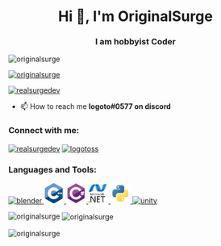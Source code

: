 <h1 align="center">Hi 👋, I'm OriginalSurge</h1>
<h3 align="center">I am hobbyist Coder</h3>

<p align="left"> <img src="https://komarev.com/ghpvc/?username=originalsurge&label=Profile%20views&color=0e75b6&style=flat" alt="originalsurge" /> </p>

<p align="left"> <a href="https://github.com/ryo-ma/github-profile-trophy"><img src="https://github-profile-trophy.vercel.app/?username=originalsurge" alt="originalsurge" /></a> </p>

<p align="left"> <a href="https://twitter.com/realsurgedev" target="blank"><img src="https://img.shields.io/twitter/follow/realsurgedev?logo=twitter&style=for-the-badge" alt="realsurgedev" /></a> </p>

- 📫 How to reach me **logoto#0577 on discord**

<h3 align="left">Connect with me:</h3>
<p align="left">
<a href="https://twitter.com/realsurgedev" target="blank"><img align="center" src="https://raw.githubusercontent.com/rahuldkjain/github-profile-readme-generator/master/src/images/icons/Social/twitter.svg" alt="realsurgedev" height="30" width="40" /></a>
<a href="https://instagram.com/logotoss" target="blank"><img align="center" src="https://raw.githubusercontent.com/rahuldkjain/github-profile-readme-generator/master/src/images/icons/Social/instagram.svg" alt="logotoss" height="30" width="40" /></a>
</p>

<h3 align="left">Languages and Tools:</h3>
<p align="left"> <a href="https://www.blender.org/" target="_blank" rel="noreferrer"> <img src="https://download.blender.org/branding/community/blender_community_badge_white.svg" alt="blender" width="40" height="40"/> </a> <a href="https://www.w3schools.com/cpp/" target="_blank" rel="noreferrer"> <img src="https://raw.githubusercontent.com/devicons/devicon/master/icons/cplusplus/cplusplus-original.svg" alt="cplusplus" width="40" height="40"/> </a> <a href="https://www.w3schools.com/cs/" target="_blank" rel="noreferrer"> <img src="https://raw.githubusercontent.com/devicons/devicon/master/icons/csharp/csharp-original.svg" alt="csharp" width="40" height="40"/> </a> <a href="https://dotnet.microsoft.com/" target="_blank" rel="noreferrer"> <img src="https://raw.githubusercontent.com/devicons/devicon/master/icons/dot-net/dot-net-original-wordmark.svg" alt="dotnet" width="40" height="40"/> </a> <a href="https://www.python.org" target="_blank" rel="noreferrer"> <img src="https://raw.githubusercontent.com/devicons/devicon/master/icons/python/python-original.svg" alt="python" width="40" height="40"/> </a> <a href="https://unity.com/" target="_blank" rel="noreferrer"> <img src="https://www.vectorlogo.zone/logos/unity3d/unity3d-icon.svg" alt="unity" width="40" height="40"/> </a> </p>

<p><img align="left" src="https://github-readme-stats.vercel.app/api/top-langs?username=originalsurge&show_icons=true&locale=en&layout=compact" alt="originalsurge" /></p>

<p>&nbsp;<img align="center" src="https://github-readme-stats.vercel.app/api?username=originalsurge&show_icons=true&locale=en" alt="originalsurge" /></p>

<p><img align="center" src="https://github-readme-streak-stats.herokuapp.com/?user=originalsurge&" alt="originalsurge" /></p>
